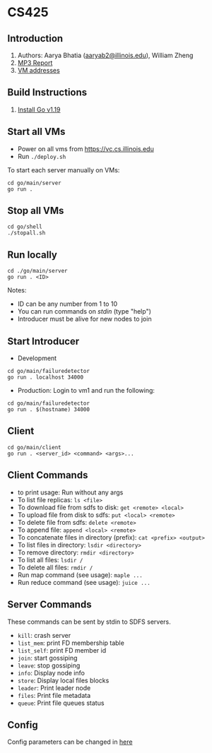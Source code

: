 # CS425

## Introduction

1. Authors: Aarya Bhatia (aaryab2@illinois.edu), William Zheng
2. [MP3 Report](./MP3_Report.pdf)
3. [VM addresses](./hosts)

## Build Instructions

1. [Install Go v1.19](https://go.dev/doc/install)

## Start all VMs

- Power on all vms from https://vc.cs.illinois.edu
- Run `./deploy.sh`

To start each server manually on VMs:

```
cd go/main/server
go run .
```

## Stop all VMs

```
cd go/shell
./stopall.sh
```

## Run locally

```
cd ./go/main/server
go run . <ID>
```

Notes:

- ID can be any number from 1 to 10
- You can run commands on *stdin* (type "help")
- Introducer must be alive for new nodes to join

## Start Introducer

- Development

```
cd go/main/failuredetector
go run . localhost 34000
```

- Production: Login to vm1 and run the following:

```
cd go/main/failuredetector
go run . $(hostname) 34000
```

## Client

```
cd go/main/client
go run . <server_id> <command> <args>...

```

## Client Commands

- to print usage: Run without any args
- To list file replicas: `ls <file>`
- To download file from sdfs to disk: `get <remote> <local>`
- To upload file from disk to sdfs: `put <local> <remote>`
- To delete file from sdfs: `delete <remote>`
- To append file: `append <local> <remote>`
- To concatenate files in directory (prefix): `cat <prefix> <output>`
- To list files in directory: `lsdir <directory>`
- To remove directory: `rmdir <directory>`
- To list all files: `lsdir /`
- To delete all files: `rmdir /`
- Run map command (see usage): `maple ...`
- Run reduce command (see usage): `juice ...`

## Server Commands

These commands can be sent by stdin to SDFS servers.

- `kill`: crash server
- `list_mem`: print FD membership table
- `list_self`: print FD member id
- `join`: start gossiping
- `leave`: stop gossiping
- `info`: Display node info
- `store`: Display local files blocks
- `leader`: Print leader node
- `files`: Print file metadata
- `queue`: Print file queues status

## Config

Config parameters can be changed in [here](./go/common/config.go)

